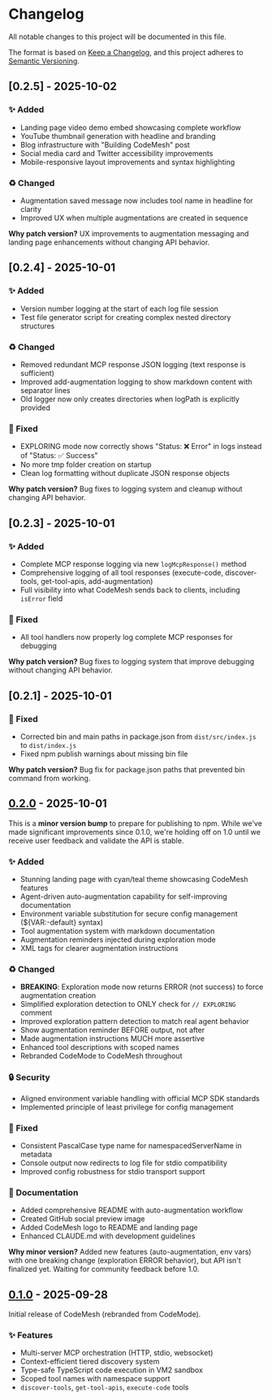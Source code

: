 # Changelog

All notable changes to this project will be documented in this file.

The format is based on [Keep a Changelog](https://keepachangelog.com/en/1.0.0/),
and this project adheres to [Semantic Versioning](https://semver.org/spec/v2.0.0.html).

## [0.2.5] - 2025-10-02

### ✨ Added
- Landing page video demo embed showcasing complete workflow
- YouTube thumbnail generation with headline and branding
- Blog infrastructure with "Building CodeMesh" post
- Social media card and Twitter accessibility improvements
- Mobile-responsive layout improvements and syntax highlighting

### ♻️ Changed
- Augmentation saved message now includes tool name in headline for clarity
- Improved UX when multiple augmentations are created in sequence

**Why patch version?** UX improvements to augmentation messaging and landing page enhancements without changing API behavior.

## [0.2.4] - 2025-10-01

### ✨ Added
- Version number logging at the start of each log file session
- Test file generator script for creating complex nested directory structures

### ♻️ Changed
- Removed redundant MCP response JSON logging (text response is sufficient)
- Improved add-augmentation logging to show markdown content with separator lines
- Old logger now only creates directories when logPath is explicitly provided

### 🐛 Fixed
- EXPLORING mode now correctly shows "Status: ❌ Error" in logs instead of "Status: ✅ Success"
- No more tmp folder creation on startup
- Clean log formatting without duplicate JSON response objects

**Why patch version?** Bug fixes to logging system and cleanup without changing API behavior.

## [0.2.3] - 2025-10-01

### ✨ Added
- Complete MCP response logging via new `logMcpResponse()` method
- Comprehensive logging of all tool responses (execute-code, discover-tools, get-tool-apis, add-augmentation)
- Full visibility into what CodeMesh sends back to clients, including `isError` field

### 🐛 Fixed
- All tool handlers now properly log complete MCP responses for debugging

**Why patch version?** Bug fixes to logging system that improve debugging without changing API behavior.

## [0.2.1] - 2025-10-01

### 🐛 Fixed
- Corrected bin and main paths in package.json from `dist/src/index.js` to `dist/index.js`
- Fixed npm publish warnings about missing bin file

**Why patch version?** Bug fix for package.json paths that prevented bin command from working.

## [0.2.0] - 2025-10-01

This is a **minor version bump** to prepare for publishing to npm. While we've made significant improvements since 0.1.0, we're holding off on 1.0 until we receive user feedback and validate the API is stable.

### ✨ Added
- Stunning landing page with cyan/teal theme showcasing CodeMesh features
- Agent-driven auto-augmentation capability for self-improving documentation
- Environment variable substitution for secure config management (${VAR:-default} syntax)
- Tool augmentation system with markdown documentation
- Augmentation reminders injected during exploration mode
- XML tags for clearer augmentation instructions

### ♻️ Changed
- **BREAKING**: Exploration mode now returns ERROR (not success) to force augmentation creation
- Simplified exploration detection to ONLY check for `// EXPLORING` comment
- Improved exploration pattern detection to match real agent behavior
- Show augmentation reminder BEFORE output, not after
- Made augmentation instructions MUCH more assertive
- Enhanced tool descriptions with scoped names
- Rebranded CodeMode to CodeMesh throughout

### 🔒 Security
- Aligned environment variable handling with official MCP SDK standards
- Implemented principle of least privilege for config management

### 🐛 Fixed
- Consistent PascalCase type name for namespacedServerName in metadata
- Console output now redirects to log file for stdio compatibility
- Improved config robustness for stdio transport support

### 📝 Documentation
- Added comprehensive README with auto-augmentation workflow
- Created GitHub social preview image
- Added CodeMesh logo to README and landing page
- Enhanced CLAUDE.md with development guidelines

**Why minor version?** Added new features (auto-augmentation, env vars) with one breaking change (exploration ERROR behavior), but API isn't finalized yet. Waiting for community feedback before 1.0.

## [0.1.0] - 2025-09-28

Initial release of CodeMesh (rebranded from CodeMode).

### ✨ Features
- Multi-server MCP orchestration (HTTP, stdio, websocket)
- Context-efficient tiered discovery system
- Type-safe TypeScript code execution in VM2 sandbox
- Scoped tool names with namespace support
- `discover-tools`, `get-tool-apis`, `execute-code` tools

[0.2.0]: https://github.com/kiliman/codemesh/compare/v0.1.0...v0.2.0
[0.1.0]: https://github.com/kiliman/codemesh/releases/tag/v0.1.0
